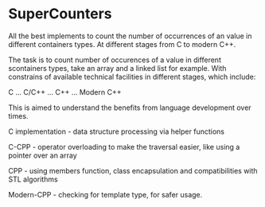 # SuperCounters
All the best implements to count the number of occurrences of an value in different containers types. At different stages from C to modern C++.

The task is to count number of occurences of a value in different scontainers types, take an array and a linked list for example.
With constrains of available technical facilities in different stages, which include:

C ... C/C++  ... C++ ... Modern C++

This is aimed to understand the benefits from language development over times.

C implementation - data structure processing via helper functions

C-CPP - operator overloading to make the traversal easier, like using a pointer over an array

CPP - using members function, class encapsulation and compatibilities with STL algorithms

Modern-CPP - checking for template type, for safer usage.
